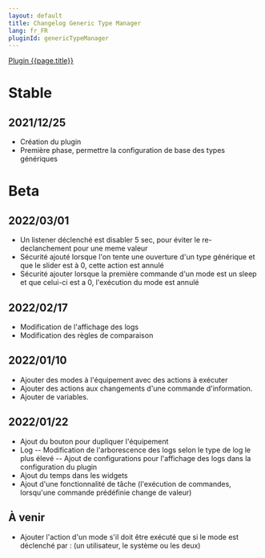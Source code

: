 ```yaml
---
layout: default
title: Changelog Generic Type Manager
lang: fr_FR
pluginId: genericTypeManager
---
```


<div id="title">
<a href="../../../{{site.baseurl}}/{{page.pluginId}}/{{page.lang}}">Plugin {{page.title}}</a>
</div>

# Stable
## 2021/12/25
- Création du plugin
- Première phase, permettre la configuration de base des types génériques

# Beta
## 2022/03/01
- Un listener déclenché est disabler 5 sec, pour éviter le re-declanchement pour une meme valeur
- Sécurité ajouté lorsque l'on tente une ouverture d'un type générique et que le slider est à 0, cette action est annulé
- Sécurité ajouter lorsque la première commande d'un mode est un sleep et que celui-ci est a 0, l'exécution du mode est annulé
## 2022/02/17
- Modification de l'affichage des logs
- Modification des règles de comparaison
## 2022/01/10
- Ajouter des modes à l'équipement avec des actions à exécuter
- Ajouter des actions aux changements d'une commande d'information.
- Ajouter de variables.
## 2022/01/22
- Ajout du bouton pour dupliquer l'équipement
- Log
-- Modification de l'arborescence des logs selon le type de log le plus élevé
-- Ajout de configurations pour l'affichage des logs dans la configuration du plugin
- Ajout du temps dans les widgets
- Ajout d'une fonctionnalité de tâche (l'exécution de commandes, lorsqu'une commande prédéfinie change de valeur)
## À venir
- Ajouter l'action d'un mode s'il doit être exécuté que si le mode est déclenché par : (un utilisateur, le système ou les deux)
